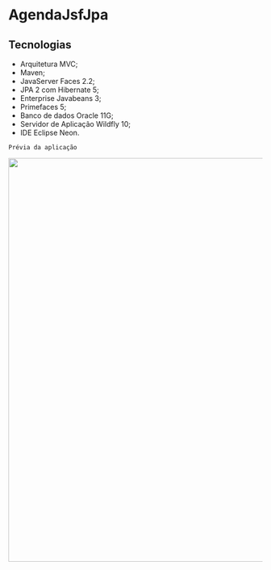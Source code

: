 # AgendaJsfJpa

## Tecnologias

* Arquitetura MVC;
* Maven;
* JavaServer Faces 2.2; 
* JPA 2 com Hibernate 5; 
* Enterprise Javabeans 3;
* Primefaces 5; 
* Banco de dados Oracle 11G;
* Servidor de Aplicação Wildfly 10; 
* IDE Eclipse Neon.

```
Prévia da aplicação
```
 [comment]: # ' 
 ![]                   (https://github.com/marcosabreu39/Agenda_JavaserverFaces2.2_JPA2_Oracle11g/blob/master/src/main/webapp/resources/images/AgendaJsfJpa.gif)'

<p align="center">
  <img width="800" src="https://github.com/marcosabreu39/Agenda_JavaserverFaces2.2_JPA2_Oracle11g/blob/master/src/main/webapp/resources/images/AgendaJsfJpa.gif">
</p>

